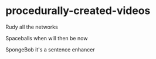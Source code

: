 # procedurally-created-videos

Rudy all the networks 

Spaceballs when will then be now

SpongeBob it's a sentence enhancer
